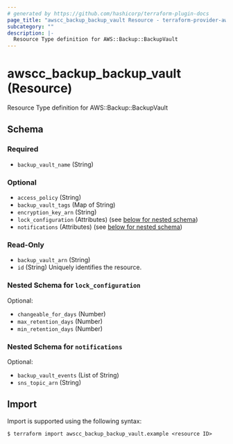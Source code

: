 ```yaml
---
# generated by https://github.com/hashicorp/terraform-plugin-docs
page_title: "awscc_backup_backup_vault Resource - terraform-provider-awscc"
subcategory: ""
description: |-
  Resource Type definition for AWS::Backup::BackupVault
---
```


# awscc_backup_backup_vault (Resource)

Resource Type definition for AWS::Backup::BackupVault



<!-- schema generated by tfplugindocs -->
## Schema

### Required

- `backup_vault_name` (String)

### Optional

- `access_policy` (String)
- `backup_vault_tags` (Map of String)
- `encryption_key_arn` (String)
- `lock_configuration` (Attributes) (see [below for nested schema](#nestedatt--lock_configuration))
- `notifications` (Attributes) (see [below for nested schema](#nestedatt--notifications))

### Read-Only

- `backup_vault_arn` (String)
- `id` (String) Uniquely identifies the resource.

<a id="nestedatt--lock_configuration"></a>
### Nested Schema for `lock_configuration`

Optional:

- `changeable_for_days` (Number)
- `max_retention_days` (Number)
- `min_retention_days` (Number)


<a id="nestedatt--notifications"></a>
### Nested Schema for `notifications`

Optional:

- `backup_vault_events` (List of String)
- `sns_topic_arn` (String)

## Import

Import is supported using the following syntax:

```shell
$ terraform import awscc_backup_backup_vault.example <resource ID>
```
